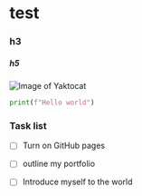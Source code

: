 # test
### h3
##### h5 

![Image of Yaktocat](https://octodex.github.com/images/yaktocat.png)

``` python
print(f"Hello world")
```

### Task list
- [ ] Turn on GitHub pages
- [ ] outline my portfolio
- [ ] Introduce myself to the world

